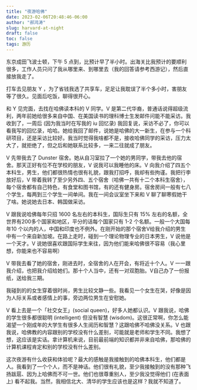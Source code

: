 ```yaml
---
title: "夜游哈佛"
date: 2023-02-06T20:48:46-06:00
author: "郝鸿涛"
slug: harvard-at-night
draft: false
toc: false
tags: 游历
---
```

东京成田飞波士顿，下午 5 点到，比预计早了半小时。出海关比我预计的要顺利很多，工作人员只问了我从哪里来、到哪里去（我的回答请参考西游记），然后直接放我走了。

打车去见朋友 Y ，为了省钱我选了共享车，足足让我耽误了半个多小时，害朋友等了很久。见面后吃饭，聊得很开心。

和 Y 见完面，去找在哈佛读本科的 V 同学。V 是第二代华裔，普通话说得超级流利，两年前她给很多来自中国、在美国读书的理科博士生发邮件问能不能采访。我收到了，一周后 (因为我当时在写我的 iu 回忆录) 我回复说，采访不必了，你可以看我写的回忆录，哈哈。她给我回了邮件，说她是哈佛的大一新生，在参与一个科研项目，还是采访比较好。我当时觉得我啥都不是，接收哈佛同学的采访，压力太大了，就拒绝了，但之后和她联系比较多，一来二往就成了朋友。

V 先带我去了 Dunster 宿舍。她从自习室拉了一个她的男同学，带我去他的宿舍。那天正好有位不在学校的朋友，V 说我可以我睡他的床。V 向我介绍了四五个本科生，男生，他们都很热情也很有礼貌，跟我打招呼，我却有些拘谨。我把行李放好后，V 带着我转了至少另外四、五个宿舍（哈佛一共有十二个本科生宿舍），每个宿舍都有自己特色，有食堂和图书馆，有的还有健身房。宿舍房间一般有七八个学生，每两到三个学生一间单间。我在一间会议室坐下来和 V 聊了聊寒假她干了啥。她说她去日本、韩国做采访。

V 跟我说哈佛每年只招 1600 名左右的本科生，国际生只有 15% 左右的名额，全世界有200多个国家和地区，平分的话每个国家只有 1-2 个名额。一般一个大国每年10 个以内的人，中国和印度也不例外。在刚开始的那个宿舍V给我介绍的男生中有一个来自新加坡。在路上走时，碰到一个理论物理专业的日本男生，V 说他是一个天才。V 说她很喜欢跟国际学生来往，因为他们能来哈佛很不容易（我心里想，你能来也不容易啊）

V 带我去看了她的宿舍，刚进去时，全宿舍的人在开会，有将近十个人。V 一一跟我介绍，也把我介绍给她们。那十个人当中，还有一对双胞胎。V自己办了一份报纸，送给我三期。

我碰到的的女生穿着很时尚，男生比较文静一些。我看见一个女生在哭，好像是因为人际关系或者感情上的事，旁边两位男生在安慰她。

V 看上去是一个「社交女王」(social queen)，好多人她都认识。V 跟我说，哈佛的学生很多都很聪明 (intelligent) 但没有智慧 (wisdom)。这很正常啊，你怎么能渴望一个刚成年的大学生有很多人生阅历和智慧？这跟哈佛不哈佛没关系。V 也跟我说，哈佛教的内容跟别的学校没有什么差别，可能就是老师和学生不同。我想了想，这应该是实话。拿计算机来说，目前最前端的知识都并非来自哈佛，那哈佛的计算机课程肯定和别的学校没有什么差别。

这次夜游有什么收获和体验呢？最大的感触是我接触到的哈佛本科生，他们都是人。我看到了一个个人，而不是神话。他们很有礼貌，至少我接触到的没有那种飞扬跋扈、因为上哈佛而不可一世。他们也很尊重别人，至少我没觉得他们 (在表面上) 看不起我。当然，我相信北大、清华的学生应该也是这样？我就不知道了。

